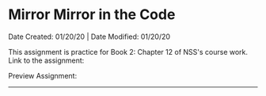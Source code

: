 # Mirror Mirror in the Code

Date Created: 01/20/20 | Date Modified: 01/20/20

This assignment is practice for Book 2: Chapter 12 of NSS's course work. Link to the assignment: 

Preview Assignment: 
***

